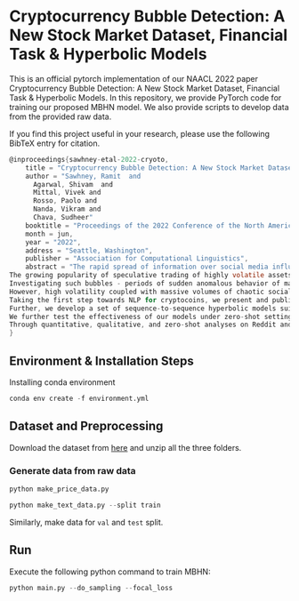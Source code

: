# Cryptocurrency Bubble Detection: A New Stock Market Dataset, Financial Task & Hyperbolic Models

This is an official pytorch implementation of our NAACL 2022 paper Cryptocurrency Bubble Detection: A New Stock Market Dataset, Financial Task & Hyperbolic Models. In this repository, we provide PyTorch code for training our proposed MBHN model. We also provide scripts to develop data from the provided raw data. 

If you find this project useful in your research, please use the following BibTeX entry for citation.

```c
@inproceedings{sawhney-etal-2022-cryoto,
    title = "Cryptocurrency Bubble Detection: A New Stock Market Dataset, Financial Task & Hyperbolic Models",
    author = "Sawhney, Ramit  and
      Agarwal, Shivam  and
      Mittal, Vivek and
      Rosso, Paolo and
      Nanda, Vikram and
      Chava, Sudheer"
    booktitle = "Proceedings of the 2022 Conference of the North American Chapter of the Association for Computational Linguistics: Human Language Technologies",
    month = jun,
    year = "2022",
    address = "Seattle, Washington",
    publisher = "Association for Computational Linguistics",
    abstract = "The rapid spread of information over social media influences quantitative trading and investments. 
The growing popularity of speculative trading of highly volatile assets such as cryptocurrencies and meme stocks presents a fresh challenge in the financial realm. 
Investigating such bubbles - periods of sudden anomalous behavior of markets are critical in better understanding investor behavior and market dynamics.
However, high volatility coupled with massive volumes of chaotic social media texts, especially for underexplored assets like cryptocoins pose a challenge to existing methods. 
Taking the first step towards NLP for cryptocoins, we present and publicly release CryptoBubbles, a novel multi-span identification task for bubble detection, and a dataset of more than 400 cryptocoins from 9 exchanges over five years spanning over two million tweets.
Further, we develop a set of sequence-to-sequence hyperbolic models suited to this multi-span identification task based on the power-law dynamics of cryptocurrencies and user behavior on social media.
We further test the effectiveness of our models under zero-shot settings on a test set of Reddit posts pertaining to 29 ``meme stocks'', which see an increase in trade volume due to social media hype. 
Through quantitative, qualitative, and zero-shot analyses on Reddit and Twitter spanning cryptocoins and meme-stocks, we show the practical applicability of CryptoBubbles and hyperbolic models.",
}
```

## Environment & Installation Steps
Installing conda environment

```python
conda env create -f environment.yml
```

## Dataset and Preprocessing 

Download the dataset from [here](https://drive.google.com/drive/u/1/folders/1cI_Hbz0GRoRipJssFVkf9j1suqwK0nmL) and unzip all the three folders.

### Generate data from raw data

```python
python make_price_data.py
```

```python
python make_text_data.py --split train
```
Similarly, make data for `val` and `test` split.

## Run

Execute the following python command to train MBHN: 
```python
python main.py --do_sampling --focal_loss
```

